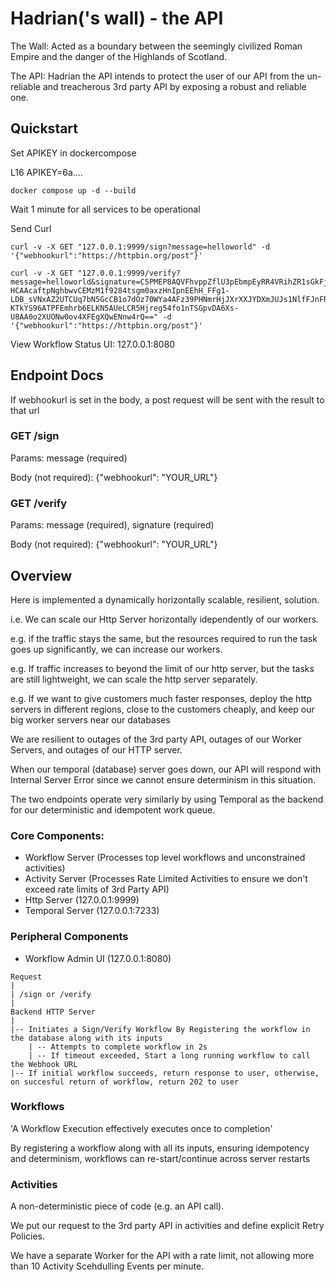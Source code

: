# Hadrian('s wall) - the API
The Wall: Acted as a boundary between the seemingly civilized Roman Empire and the danger of the Highlands of Scotland.

The API: Hadrian the API intends to protect the user of our API from the un-reliable and treacherous 3rd party API by exposing a robust and reliable one.

## Quickstart

Set APIKEY in dockercompose

L16 APIKEY=6a....

```
docker compose up -d --build
```
Wait 1 minute for all services to be operational

Send Curl

```
curl -v -X GET "127.0.0.1:9999/sign?message=helloworld" -d '{"webhookurl":"https://httpbin.org/post"}'

curl -v -X GET "127.0.0.1:9999/verify?message=helloworld&signature=C5PMEP8AQVFhvppZflU3pEbmpEyRR4VRihZR1sGkFjWz_mQv9lkDnp8Gdffi_IFDX9HnYfrkX6ms-HCAAcaftpNghbwvCEMzM1f9284tsgm0axzHnIpnEEhH_FFg1-LDB_sVNxAZ2UTCUq7bN5GcCB1o7dOz70WYa4AFz39PHNmrHjJXrXXJYDXmJUJs1NlfFJnFRGMEmeRegGuXa9sfPQhsJNetuhx_5O4sXHcEqDkhOYozTXb2806m_545Mh6Nlm5S-KTkYS96ATPFEmhrb6ELKN5AUeLCR5Hjreg54fo1nTSGpvDA6Xs-U8AA0o2XUONw0ov4XFEgXQwENnw4rQ==" -d '{"webhookurl":"https://httpbin.org/post"}'
```

View Workflow Status UI: 127.0.0.1:8080

## Endpoint Docs

If webhookurl is set in the body, a post request will be sent with the result to that url

### GET /sign

Params: message (required)

Body (not required): {"webhookurl": "YOUR_URL"}

### GET /verify

Params: message (required), signature (required)

Body (not required): {"webhookurl": "YOUR_URL"}

## Overview

Here is implemented a dynamically horizontally scalable, resilient, solution.

i.e. We can scale our Http Server horizontally idependently of our workers. 

e.g. if the traffic stays the same, but the resources required to run the task goes up significantly, we can increase our workers.

e.g. If traffic increases to beyond the limit of our http server, but the tasks are still lightweight, we can scale the http server separately.

e.g. If we want to give customers much faster responses, deploy the http servers in different regions, close to the customers cheaply, and keep our big worker servers near our databases

We are resilient to outages of the 3rd party API, outages of our Worker Servers, and outages of our HTTP server.

When our temporal (database) server goes down, our API will respond with Internal Server Error since we cannot ensure determinism in this situation.

The two endpoints operate very similarly by using Temporal as the backend for our deterministic and idempotent work queue.

### Core Components:

- Workflow Server (Processes top level workflows and unconstrained activities)
- Activity Server (Processes Rate Limited Activities to ensure we don't exceed rate limits of 3rd Party API)
- Http Server (127.0.0.1:9999)
- Temporal Server (127.0.0.1:7233)

### Peripheral Components

- Workflow Admin UI (127.0.0.1:8080)
```
Request
|
| /sign or /verify
|
Backend HTTP Server
|
|-- Initiates a Sign/Verify Workflow By Registering the workflow in the database along with its inputs
    | -- Attempts to complete workflow in 2s
    | -- If timeout exceeded, Start a long running workflow to call the Webhook URL
|-- If initial workflow succeeds, return response to user, otherwise, on succesful return of workflow, return 202 to user
```
### Workflows
'A Workflow Execution effectively executes once to completion'

By registering a workflow along with all its inputs, ensuring idempotency and determinism, workflows can re-start/continue across server restarts

### Activities
A non-deterministic piece of code (e.g. an API call).

We put our request to the 3rd party API in activities and define explicit Retry Policies.

We have a separate Worker for the API with a rate limit, not allowing more than 10 Activity Scehdulling Events per minute.

